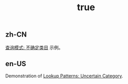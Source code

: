 ﻿---
order: 5
title:
  zh-CN: 查询模式 - 不确定类目
  en-US: Lookup-Patterns - Uncertain Category
---

## zh-CN

[查询模式: 不确定类目](https://ant.design/docs/spec/reaction#Lookup-Patterns) 示例。

## en-US

Demonstration of [Lookup Patterns: Uncertain Category](https://ant.design/docs/spec/reaction#Lookup-Patterns).